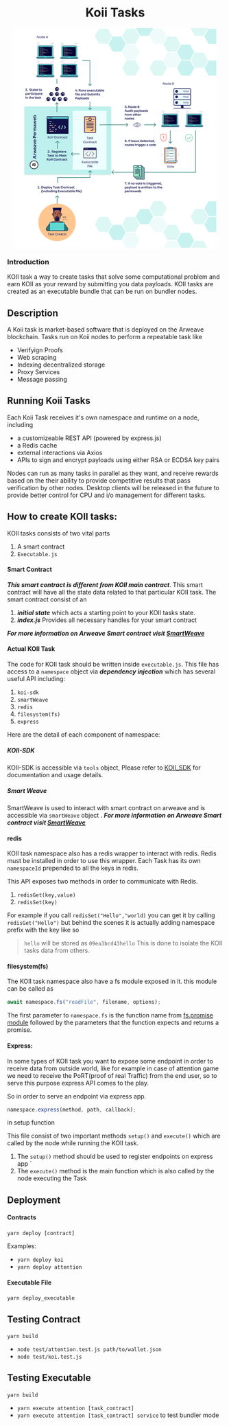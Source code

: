 <h1 align="center">Koii Tasks</h1>
<p align="center">
 <img align="center" height=512px src="diagram/koi_task_diagram.jpg?raw=true"></a>
</p>

### Introduction

KOII task a way to create tasks that solve some computational problem and earn KOII as your reward by submitting you data payloads. KOII tasks are created as an executable bundle that can be run on bundler nodes.

## Description

A Koii task is market-based software that is deployed on the Arweave blockchain. Tasks run on Koii nodes to perform a repeatable task like 
* Verifyign Proofs
* Web scraping 
* Indexing decentralized storage
* Proxy Services
* Message passing

## Running Koii Tasks
Each Koii Task receives it's own namespace and runtime on a node, including
* a customizeable REST API (powered by express.js)
* a Redis cache
* external interactions via Axios 
* APIs to sign and encrypt payloads using either RSA or ECDSA key pairs

Nodes can run as many tasks in parallel as they want, and receive rewards based on the their ability to provide competitive results that pass verification by other nodes. Desktop clients will be released in the future to provide better control for CPU and i/o management for different tasks.

## How to create KOII tasks:

KOII tasks consists of two vital parts

1. A smart contract
2. `Executable.js`

#### Smart Contract

**_This smart contract is different from KOII main contract_**. This smart contract will have all the state data related to that particular KOII task. The smart contract consist of an

1. **_initial state_** which acts a starting point to your KOII tasks state.
2. **_index.js_** Provides all necessary handles for your smart contract

**_For more information on Arweave Smart contract visit [SmartWeave](https://github.com/ArweaveTeam/SmartWeave)_**

#### Actual KOII Task

The code for KOII task should be written inside `executable.js`.
This file has access to a `namespace` object via **_dependency injection_** which has several useful API including:

1. `koi-sdk`
2. `smartWeave`
3. `redis`
4. `filesystem(fs)`
5. `express`

Here are the detail of each component of namespace:

##### **_KOII-SDK_**

KOII-SDK is accessible via `tools` object, Please refer to [KOII_SDK](https://github.com/koii-network/tools) for documentation and usage details.

##### **_Smart Weave_**

SmartWeave is used to interact with smart contract on arweave and is accessible via `smartWeave` object .
**_For more information on Arweave Smart contract visit [SmartWeave](https://github.com/ArweaveTeam/SmartWeave)_**

#### redis

KOII task namespace also has a redis wrapper to interact with redis. Redis must be installed in order to use this wrapper. Each Task has its own `namespaceId` prepended to all the keys in redis.

This API exposes two methods in order to communicate with Redis.

1. `redisGet(key,value)`
2. `redisSet(key)`

For example if you call `redisSet("Hello","world)` you can get it by calling `redisGet("Hello")` but behind the scenes it is actually adding namespace prefix with the key like so

> `hello` will be stored as `09ea3bcd43hello`
> This is done to isolate the KOII tasks data from others.

#### filesystem(fs)

The KOII task namespace also have a fs module exposed in it.
this module can be called as

```js
await namespace.fs("readFile", filename, options);
```

The first parameter to `namespace.fs` is the function name from [fs.promise module](https://nodejs.org/api/fs.html) followed by the parameters that the function expects and returns a promise.

#### Express:

In some types of KOII task you want to expose some endpoint in order to receive data from outside world, like for example in case of attention game we need to receive the PoRT(proof of real Traffic) from the end user, so to serve this purpose express API comes to the play.

So in order to serve an endpoint via express app.

```js
namespace.express(method, path, callback);
```

in setup function

This file consist of two important methods `setup()` and `execute()` which are called by the node while running the KOII task.

1. The `setup()` method should be used to register endpoints on express app `
2. The `execute()` method is the main function which is also called by the node executing the Task

## Deployment

#### Contracts

`yarn deploy [contract]`

Examples:

- `yarn deploy koi`
- `yarn deploy attention`

#### Executable File

`yarn deploy_executable`

## Testing Contract

`yarn build`

- `node test/attention.test.js path/to/wallet.json`
- `node test/koi.test.js `

## Testing Executable

`yarn build`

- `yarn execute attention [task_contract] `
- `yarn execute attention [task_contract] service` to test bundler mode

